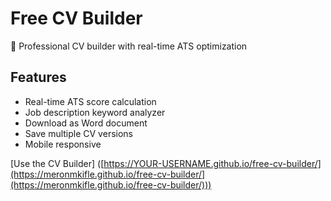    # Free CV Builder
   
   🎯 Professional CV builder with real-time ATS optimization
   
   ## Features
   - Real-time ATS score calculation
   - Job description keyword analyzer
   - Download as Word document
   - Save multiple CV versions
   - Mobile responsive
   
   [Use the CV Builder]
   ([https://YOUR-USERNAME.github.io/free-cv-builder/](https://meronmkifle.github.io/free-cv-builder/](https://meronmkifle.github.io/free-cv-builder/)))
